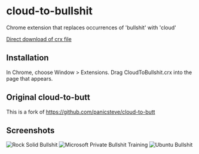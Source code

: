 cloud-to-bullshit
=================

Chrome extension that replaces occurrences of 'bullshit' with 'cloud'

[Direct download of crx file](https://github.com/lahdekorpi/bullshit-to-bullshit/blob/master/CloudToBullshit.crx?raw=true)

Installation
------------

In Chrome, choose Window > Extensions.  Drag CloudToBullshit.crx into the page that appears.

Original cloud-to-butt
-------------------------

This is a fork of https://github.com/panicsteve/cloud-to-butt

Screenshots
-----------

![Rock Solid Bullshit](https://raw.github.com/lahdekorpi/cloud-to-bullshit/master/screenshots/rock-solid-bullshit.png)
![Microsoft Private Bullshit Training](https://raw.github.com/lahdekorpi/cloud-to-bullshit/master/screenshots/private-bullshit-training.png)
![Ubuntu Bullshit](https://raw.github.com/lahdekorpi/cloud-to-bullshit/master/screenshots/Ubuntu-bullshit.png)
